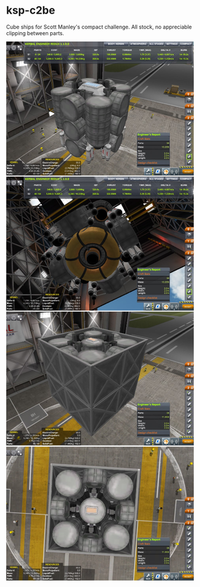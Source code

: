 # ksp-c2be
Cube ships for Scott Manley's compact challenge. All stock, no appreciable clipping between parts.

![Bare cube, top](/c2be-top.jpg?raw=true "Bare cube, top")
![Bare cube, bottom](/c2be-bottom.jpg?raw=true "Bare cube, bottom")
![Paneled cube, top](/c2bed-top.jpg?raw=true "Paneled cube, top")
![Paneled cube, overhead](/c2bed-overhead.jpg?raw=true "Paneled cube, overhead")
